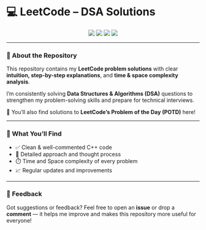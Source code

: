 # 💻 LeetCode – DSA Solutions

<p align="center">
  <img src="https://img.shields.io/badge/Language-C++-00599C?style=for-the-badge&logo=c%2B%2B&logoColor=white">
  <img src="https://img.shields.io/badge/Platform-LeetCode-FFA116?style=for-the-badge&logo=leetcode&logoColor=white">
  <img src="https://img.shields.io/badge/Focus-DSA-orange?style=for-the-badge">
  <img src="https://img.shields.io/badge/Updates-Daily-success?style=for-the-badge">
</p>

---

### 🚀 About the Repository

This repository contains my **LeetCode problem solutions** with clear **intuition, step-by-step explanations**, and **time & space complexity analysis**.

I’m consistently solving **Data Structures & Algorithms (DSA)** questions to strengthen my problem-solving skills and prepare for technical interviews.

🧩 You’ll also find solutions to **LeetCode’s Problem of the Day (POTD)** here!

---

### 🧠 What You’ll Find

* ✅ Clean & well-commented C++ code
* 🧩 Detailed approach and thought process
* ⏱️ Time and Space complexity of every problem
* 📈 Regular updates and improvements

---
### 💬 Feedback

Got suggestions or feedback?
Feel free to open an **issue** or drop a **comment** — it helps me improve and makes this repository more useful for everyone!
